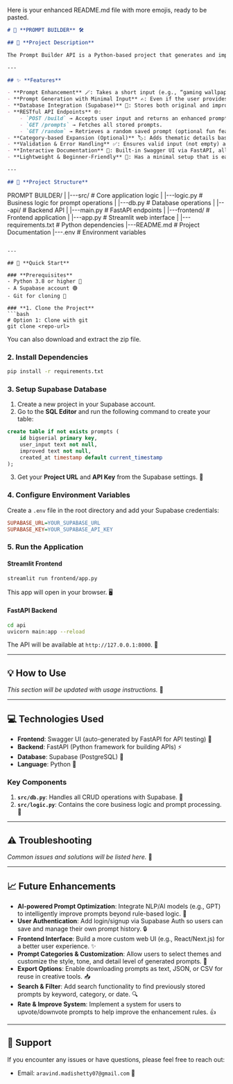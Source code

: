 Here is your enhanced README.md file with more emojis, ready to be pasted.

```markdown
# 🚀 **PROMPT BUILDER** 🛠️

## 📝 **Project Description**

The Prompt Builder API is a Python-based project that generates and improves text prompts using simple rule-based logic. It allows users to input minimal text (like "gaming wallpaper"), and the system expands it into a detailed, well-structured prompt. The goal of this project is to demonstrate how Python modules, data structures, and API frameworks can be combined to create a useful, beginner-friendly tool for prompt generation and management.

---

## ✨ **Features**

- **Prompt Enhancement** 🪄: Takes a short input (e.g., “gaming wallpaper”) and expands it into a detailed, structured prompt using predefined rules and attributes.
- **Prompt Generation with Minimal Input** ✍️: Even if the user provides only one or two words, the system can build a creative, well-formed prompt.
- **Database Integration (Supabase)** 💾: Stores both original and improved prompts, and supports easy retrieval and management of them.
- **RESTful API Endpoints** 🌐:
    - `POST /build` → Accepts user input and returns an enhanced prompt.
    - `GET /prompts` → Fetches all stored prompts.
    - `GET /random` → Retrieves a random saved prompt (optional fun feature).
- **Category-based Expansion (Optional)** 🏷️: Adds thematic details based on category (e.g., gaming, coding, nature).
- **Validation & Error Handling** ✅: Ensures valid input (not empty) and provides clear error messages for invalid requests.
- **Interactive Documentation** 📖: Built-in Swagger UI via FastAPI, allowing users to test the API directly in the browser.
- **Lightweight & Beginner-Friendly** 🌱: Has a minimal setup that is easy to deploy, and is focused on clarity rather than complexity.

---

## 📂 **Project Structure**

```

PROMPT BUILDER/
|
|---src/                 \# Core application logic
|    |---logic.py        \# Business logic for prompt operations
|    |---db.py           \# Database operations
|
|---api/                 \# Backend API
|    |---main.py         \# FastAPI endpoints
|
|---frontend/            \# Frontend application
|    |---app.py          \# Streamlit web interface
|
|---requirements.txt     \# Python dependencies
|---README.md            \# Project Documentation
|---.env                 \# Environment variables

````

---

## 🚀 **Quick Start**

### **Prerequisites**
- Python 3.8 or higher 🐍
- A Supabase account 🟢
- Git for cloning 🌳

### **1. Clone the Project**
```bash
# Option 1: Clone with git
git clone <repo-url>
````

You can also download and extract the zip file.

### **2. Install Dependencies**

```bash
pip install -r requirements.txt
```

### **3. Setup Supabase Database**

1.  Create a new project in your Supabase account.
2.  Go to the **SQL Editor** and run the following command to create your table:

<!-- end list -->

```sql
create table if not exists prompts (
    id bigserial primary key,
    user_input text not null,
    improved text not null,
    created_at timestamp default current_timestamp
);
```

3.  Get your **Project URL** and **API Key** from the Supabase settings. 🔑

### **4. Configure Environment Variables**

Create a `.env` file in the root directory and add your Supabase credentials:

```ini
SUPABASE_URL=YOUR_SUPABASE_URL
SUPABASE_KEY=YOUR_SUPABASE_API_KEY
```

### **5. Run the Application**

#### **Streamlit Frontend**

```bash
streamlit run frontend/app.py
```

This app will open in your browser. 🖥️

#### **FastAPI Backend**

```bash
cd api
uvicorn main:app --reload
```

The API will be available at `http://127.0.0.1:8000`. 🚀

-----

## 💡 **How to Use**

*This section will be updated with usage instructions.* 📝

-----

## 💻 **Technologies Used**

  - **Frontend**: Swagger UI (auto-generated by FastAPI for API testing) 🧪
  - **Backend**: FastAPI (Python framework for building APIs) ⚡
  - **Database**: Supabase (PostgreSQL) 🐘
  - **Language**: Python 🐍

### **Key Components**

1.  **`src/db.py`**: Handles all CRUD operations with Supabase. 🔄
2.  **`src/logic.py`**: Contains the core business logic and prompt processing. 🧠

-----

## ⚠️ **Troubleshooting**

*Common issues and solutions will be listed here.* 🐛

-----

## 📈 **Future Enhancements**

  - **AI-powered Prompt Optimization**: Integrate NLP/AI models (e.g., GPT) to intelligently improve prompts beyond rule-based logic. 🤖
  - **User Authentication**: Add login/signup via Supabase Auth so users can save and manage their own prompt history. 🔒
  - **Frontend Interface**: Build a more custom web UI (e.g., React/Next.js) for a better user experience. ✨
  - **Prompt Categories & Customization**: Allow users to select themes and customize the style, tone, and detail level of generated prompts. 🎨
  - **Export Options**: Enable downloading prompts as text, JSON, or CSV for reuse in creative tools. 📥
  - **Search & Filter**: Add search functionality to find previously stored prompts by keyword, category, or date. 🔍
  - **Rate & Improve System**: Implement a system for users to upvote/downvote prompts to help improve the enhancement rules. 👍

-----

## 🤝 **Support**

If you encounter any issues or have questions, please feel free to reach out:

  - Email: `aravind.madishetty07@gmail.com` 📧

<!-- end list -->

```
```
